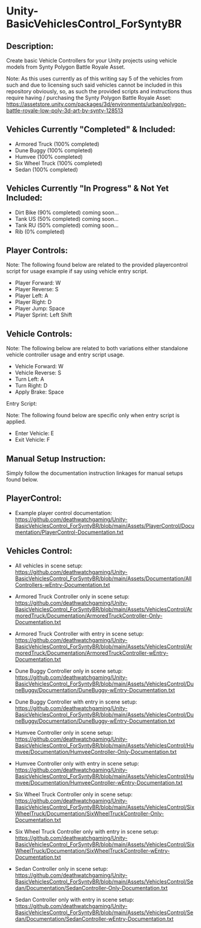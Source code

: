 # Unity-BasicVehiclesControl_ForSyntyBR

Description:
------------


Create basic Vehicle Controllers for your Unity projects using vehicle models
from Synty Polygon Battle Royale Asset.


 Note: As this uses currently as of this writing say 5 of the vehicles from such and due to licensing such said vehicles cannot be included in this repository obviously, so, as such the provided scripts and instructions thus require having / purchasing the Synty Polygon Battle Royale Asset:  https://assetstore.unity.com/packages/3d/environments/urban/polygon-battle-royale-low-poly-3d-art-by-synty-128513


Vehicles Currently "Completed" & Included:
------------------------------------------


* Armored Truck (100% completed)
* Dune Buggy (100% completed)
* Humvee (100% completed)
* Six Wheel Truck (100% completed)
* Sedan (100% completed)


Vehicles Currently "In Progress" & Not Yet Included:
----------------------------------------------------


* Dirt Bike (90% completed) coming soon...
* Tank US (50% completed) coming soon...
* Tank RU (50% completed) coming soon...
* Rib (0% completed)


Player Controls: 
----------------


  Note: The following found below are related to the provided playercontrol script for usage example if say using vehicle entry script.


* Player Forward:   W
* Player Reverse:   S
* Player Left:      A
* Player Right:     D
* Player Jump:      Space
* Player Sprint:    Left Shift


Vehicle Controls: 
-----------------


  Note: The following below are related to both variations either standalone vehicle controller usage and entry script usage.


* Vehicle Forward:  W
* Vehicle Reverse:  S
* Turn Left:        A
* Turn Right:       D
* Apply Brake:      Space


Entry Script: 


  Note: The following found below are specific only when entry script is applied.


* Enter Vehicle:    E
* Exit Vehicle:     F


Manual Setup Instruction:
-------------------------

Simply follow the documentation instruction linkages for manual setups found below.


PlayerControl:
--------------

* Example player control documentation: https://github.com/deathwatchgaming/Unity-BasicVehiclesControl_ForSyntyBR/blob/main/Assets/PlayerControl/Documentation/PlayerControl-Documentation.txt


Vehicles Control:
-----------------

* All vehicles in scene setup: https://github.com/deathwatchgaming/Unity-BasicVehiclesControl_ForSyntyBR/blob/main/Assets/Documentation/AllControllers-wEntry-Documentation.txt

* Armored Truck Controller only in scene setup: https://github.com/deathwatchgaming/Unity-BasicVehiclesControl_ForSyntyBR/blob/main/Assets/VehiclesControl/ArmoredTruck/Documentation/ArmoredTruckController-Only-Documentation.txt


* Armored Truck Controller with entry in scene setup: https://github.com/deathwatchgaming/Unity-BasicVehiclesControl_ForSyntyBR/blob/main/Assets/VehiclesControl/ArmoredTruck/Documentation/ArmoredTruckController-wEntry-Documentation.txt


* Dune Buggy Controller only in scene setup: https://github.com/deathwatchgaming/Unity-BasicVehiclesControl_ForSyntyBR/blob/main/Assets/VehiclesControl/DuneBuggy/Documentation/DuneBuggy-wEntry-Documentation.txt


* Dune Buggy Controller with entry in scene setup: https://github.com/deathwatchgaming/Unity-BasicVehiclesControl_ForSyntyBR/blob/main/Assets/VehiclesControl/DuneBuggy/Documentation/DuneBuggy-wEntry-Documentation.txt


* Humvee Controller only in scene setup: https://github.com/deathwatchgaming/Unity-BasicVehiclesControl_ForSyntyBR/blob/main/Assets/VehiclesControl/Humvee/Documentation/HumveeController-Only-Documentation.txt


* Humvee Controller only with entry in scene setup: https://github.com/deathwatchgaming/Unity-BasicVehiclesControl_ForSyntyBR/blob/main/Assets/VehiclesControl/Humvee/Documentation/HumveeController-wEntry-Documentation.txt


* Six Wheel Truck Controller only in scene setup: https://github.com/deathwatchgaming/Unity-BasicVehiclesControl_ForSyntyBR/blob/main/Assets/VehiclesControl/SixWheelTruck/Documentation/SixWheelTruckController-Only-Documentation.txt


* Six Wheel Truck Controller only with entry in scene setup: https://github.com/deathwatchgaming/Unity-BasicVehiclesControl_ForSyntyBR/blob/main/Assets/VehiclesControl/SixWheelTruck/Documentation/SixWheelTruckController-wEntry-Documentation.txt


* Sedan Controller only in scene setup: https://github.com/deathwatchgaming/Unity-BasicVehiclesControl_ForSyntyBR/blob/main/Assets/VehiclesControl/Sedan/Documentation/SedanController-Only-Documentation.txt


* Sedan Controller only with entry in scene setup: https://github.com/deathwatchgaming/Unity-BasicVehiclesControl_ForSyntyBR/blob/main/Assets/VehiclesControl/Sedan/Documentation/SedanController-wEntry-Documentation.txt

 